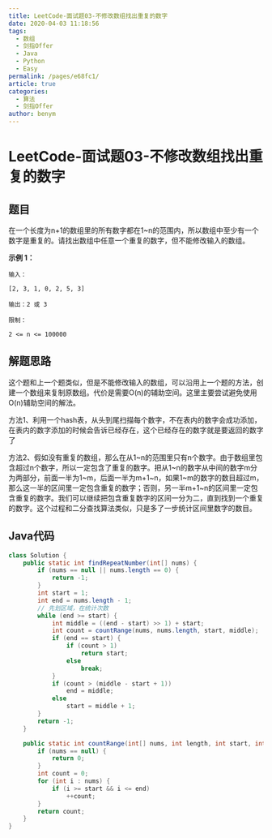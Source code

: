 ```yaml
---
title: LeetCode-面试题03-不修改数组找出重复的数字
date: 2020-04-03 11:18:56
tags: 
  - 数组
  - 剑指Offer
  - Java
  - Python
  - Easy
permalink: /pages/e68fc1/
article: true
categories: 
  - 算法
  - 剑指Offer
author: benym
---
```


# LeetCode-面试题03-不修改数组找出重复的数字

## 题目

在一个长度为n+1的数组里的所有数字都在1~n的范围内，所以数组中至少有一个数字是重复的。请找出数组中任意一个重复的数字，但不能修改输入的数组。



**示例 1：**

```
输入：

[2, 3, 1, 0, 2, 5, 3]

输出：2 或 3 

限制：

2 <= n <= 100000
```

## 解题思路

这个题和上一个题类似，但是不能修改输入的数组，可以沿用上一个题的方法，创建一个数组来复制原数组。代价是需要O(n)的辅助空间。这里主要尝试避免使用O(n)辅助空间的解法。

方法1、利用一个hash表，从头到尾扫描每个数字，不在表内的数字会成功添加，在表内的数字添加的时候会告诉已经存在，这个已经存在的数字就是要返回的数字了

方法2、假如没有重复的数组，那么在从1~n的范围里只有n个数字。由于数组里包含超过n个数字，所以一定包含了重复的数字。把从1~n的数字从中间的数字m分为两部分，前面一半为1~m，后面一半为m+1~n，如果1~m的数字的数目超过m，那么这一半的区间里一定包含重复的数字；否则，另一半m+1~n的区间里一定包含重复的数字。我们可以继续把包含重复数字的区间一分为二，直到找到一个重复的数字。这个过程和二分查找算法类似，只是多了一步统计区间里数字的数目。

## Java代码

```java
class Solution {
    public static int findRepeatNumber(int[] nums) {
        if (nums == null || nums.length == 0) {
            return -1;
        }
        int start = 1;
        int end = nums.length - 1;
        // 先划区域，在统计次数
        while (end >= start) {
            int middle = ((end - start) >> 1) + start;
            int count = countRange(nums, nums.length, start, middle);
            if (end == start) {
                if (count > 1)
                    return start;
                else
                    break;
            }
            if (count > (middle - start + 1))
                end = middle;
            else
                start = middle + 1;
        }
        return -1;
    }

    public static int countRange(int[] nums, int length, int start, int end) {
        if (nums == null) {
            return 0;
        }
        int count = 0;
        for (int i : nums) {
            if (i >= start && i <= end)
                ++count;
        }
        return count;
    }
}
```
